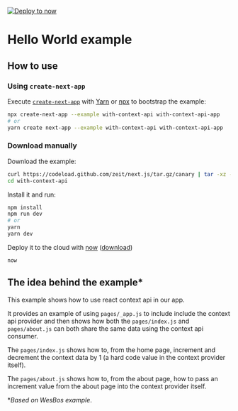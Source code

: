 [![Deploy to now](https://deploy.now.sh/static/button.svg)](https://deploy.now.sh/?repo=https://github.com/zeit/next.js/tree/master/examples/with-context-api)

# Hello World example

## How to use

### Using `create-next-app`

Execute [`create-next-app`](https://github.com/segmentio/create-next-app) with [Yarn](https://yarnpkg.com/lang/en/docs/cli/create/) or [npx](https://github.com/zkat/npx#readme) to bootstrap the example:

```bash
npx create-next-app --example with-context-api with-context-api-app
# or
yarn create next-app --example with-context-api with-context-api-app
```

### Download manually

Download the example:

```bash
curl https://codeload.github.com/zeit/next.js/tar.gz/canary | tar -xz --strip=2 next.js-canary/examples/with-context-api
cd with-context-api
```

Install it and run:

```bash
npm install
npm run dev
# or
yarn
yarn dev
```

Deploy it to the cloud with [now](https://zeit.co/now) ([download](https://zeit.co/download))

```bash
now
```

## The idea behind the example*

This example shows how to use react context api in our app. 

It provides an example of using `pages/_app.js` to include include the context api provider and then shows how both the `pages/index.js` and `pages/about.js` can both share the same data using the context api consumer.

The `pages/index.js` shows how to, from the home page, increment and decrement the context data by 1 (a hard code value in the context provider itself).

The `pages/about.js` shows how to, from the about page, how to pass an increment value from the about page into the context provider itself.


**Based on WesBos example*.
